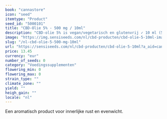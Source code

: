 ```yaml
---
book: "cannastore"
icon: "seed"
itemtype: "Product"
seed_id: "5000101"
title: "CBD-Olie 5% - 500 mg / 10ml"
description: "CBD-olie 5% is vegan/vegetarisch en glutenvrij ✓ 10 ml (500 mg) ✓ beschikbaar in andere concentraties ✓ Bevat gecertificeerde biologische hennepzaadolie."
image: "https://img.sensiseeds.com/nl/cbd-producten/cbd-olie-5-10ml-image.png"
slug: "/nl-cbd-olie-5-500-mg-10ml"
url: "https://sensiseeds.com/nl/cbd-producten/cbd-olie-5-10ml?a_aid=cannastore"
price: 13.45
currency: "eur"
number_of_seeds: 0
category: "Voedingssupplementen"
flowering_min: 0
flowering_max: 0
strain_type: ""
climate_zone: ""
yield: ""
heigh_gain: ""
locale: "nl"
---
```

Een aromatisch product voor innerlijke rust en evenwicht.
